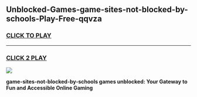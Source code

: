 
## Unblocked-Games-game-sites-not-blocked-by-schools-Play-Free-qqvza
<h3>
<a href="https://premium76.site?title=game-sites-not-blocked-by-schools&ref=10A">CLICK TO PLAY</a></h3>
<hr>

<h3>
<a href="https://premium76.site?title=game-sites-not-blocked-by-schools&ref=10A">CLICK 2 PLAY</a>
  
</h3>

<a href="https://premium76.site?title=game-sites-not-blocked-by-schools&ref=10A"><img src="https://clearcache.store/games.png"></a>


**game-sites-not-blocked-by-schools games unblocked: Your Gateway to Fun and Accessible Online Gaming**
